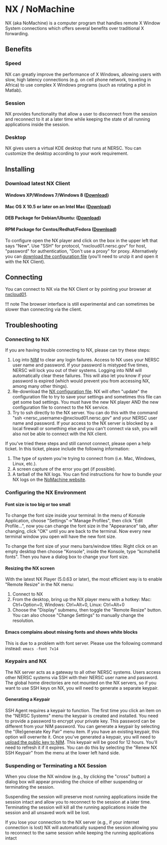 # NX / NoMachine

NX (aka NoMachine) is a computer program that handles remote X Window
System connections which offers several benefits over traditional X
forwarding.

## Benefits

### Speed

NX can greatly improve the performance of X Windows, allowing users
with slow, high latency connections (e.g. on cell phone network,
traveling in Africa) to use complex X Windows programs (such as
rotating a plot in Matlab).

### Session

NX provides functionality that allow a user to disconnect from the session
and reconnect to it at a later time while keeping the state of all
running applications inside the session.

### Desktop

NX gives users a virtual KDE desktop that runs at NERSC. You can
customize the desktop according to your work requirement.

## Installing

### Download latest NX Client
#### Windows XP/Windows 7/Windows 8 ([Download](http://portal.nersc.gov/project/mpccc/nx/nomachine-enterprise-client_6.0.80_1.exe))
#### Mac OS X 10.5 or later on an Intel Mac ([Download](http://portal.nersc.gov/project/mpccc/nx/nomachine-enterprise-client_6.0.66_2.dmg))
#### DEB Package for Debian/Ubuntu: ([Download](http://portal.nersc.gov/project/mpccc/nx/nomachine-enterprise-client_6.0.66_2_amd64.deb))
#### RPM Package for Centos/Redhat/Fedora ([Download](http://portal.nersc.gov/project/mpccc/nx/nomachine-enterprise-client_6.0.66_2_x86_64.rpm))

To configure open the NX player and click on the box in the
upper left that says "New". Use "SSH" for protocol,
"nxcloud01.nersc.gov" for host, "password" for authentication,
"Don't use a proxy" for proxy. Alternatively you can [download
the configuration
file](http://portal.nersc.gov/project/mpccc/nx/Connection_to_NERSC_NX_service.nxs.gz)
(you'll need to unzip it and open it with the NX Client).

## Connecting

You can connect to NX via the NX Client or by pointing your browser
at [nxcloud01](https://nxcloud01.nersc.gov).

!!! note
    The browser interface is still experimental and can sometimes
    be slower than connecting via the client.

## Troubleshooting

### Connecting to NX

If you are having trouble connecting to NX, please can try these steps:

1. Log into [NIM](https://nim.nersc.gov) to clear any login failures. Access to NX uses your NERSC user name and password. If your password is mistyped five times, NERSC will lock you out of their systems. Logging into NIM will automatically clear these failures. This will also let you know if your password is expired (which would prevent you from accessing NX, among many other things).
2. Re-download the [NX configuration file](http://portal.nersc.gov/project/mpccc/nx/Connection_to_NERSC_NX_service.nxs.gz). NX will often "update" the configuration file to try to save your settings and sometimes this file can get some bad settings. You must have the new NX player AND the new configuration file to connect to the NX service.
3. Try to ssh directly to the NX server. You can do this with the command "ssh <nersc_username>@nxcloud01.nersc.gov" and your NERSC user name and password. If your access to the NX server is blocked by a local firewall or something else and you can't connect via ssh, you will also not be able to connect with the NX client.

If you've tried these steps and still cannot connect, please open a help ticket. In this ticket, please include the following information:

1. The type of system you're trying to connect from (i.e. Mac, Windows, Linux, etc.).
1. A screen capture of the error you get (if possible).
1. A tarball of the NX logs. You can find instructions for how to bundle your NX logs on the [NoMachine website](https://www.nomachine.com/DT07M00098).

### Configuring the NX Environment

#### Font size is too big or too small

To change the font size inside your terminal: In the menu of Konsole Application, choose "Settings"->"Manage Profiles", then click "Edit Profile...", now you can change the font size in the "Appearance" tab, after changing, click "OK" until you are back to the terminal. Now every new terminal window you open will have the new font size.

To change the font size of your menu bars/window titles: Right click on an empty desktop then choose "Konsole", inside the Konsole, type "kcmshell4 fonts". Then you have a dialog box to change your font size.

#### Resizing the NX screen

With the latest NX Player (5.0.63 or later), the most efficient way is to enable "Remote Resize" in the NX menu:

1. Connect to NX
1. From the desktop, bring up the NX player menu with a hotkey: Mac: Ctrl+Option+0, Windows: Ctrl+Alt+0, Linux: Ctrl+Alt+0
1. Choose the "Display" submenu, then toggle the "Remote Resize" button. You can also choose "Change Settings" to manually change the resolution.

#### Emacs complains about missing fonts and shows white blocks

This is due to a problem with font server. Please use the following command instead: `emacs -font 7x14`

### Keypairs and NX

The NX server acts as a gateway to all other NERSC systems. Users access other NERSC systems via SSH with their NERSC user name and password. The global home directories are not mounted on the NX servers, so if you want to use SSH keys on NX, you will need to generate a separate keypair.

#### Generating a Keypair

SSH Agent requires a keypair to function. The first time you click an item on the "NERSC Systems" menu the keypair is created and installed. You need to provide a password to encrypt your private key. This password can be different from your NIM password. You can generate a keypair by selecting the "(Re)generate Key Pair" menu item. If you have an existing keypair, this option will overwrite it. Once you've generated a keypair, you will need to [upload the public key to NIM](https://www.nersc.gov/users/connecting-to-nersc/connecting-with-ssh/#toc-anchor-2). This keypair will be good for 12 hours. You'll need to refresh it if it expires. You can do this by selecting the "Renew NX SSH Keypair" from the menu at the lower left hand side.

### Suspending or Terminating a NX Session

When you close the NX window (e.g., by clicking the "cross" button) a dialog box will appear providing the choice of either suspending or terminating the session.

 Suspending the session will preserve most running applications inside the session intact and allow you to reconnect to the session at a later time.
 Terminating the session will kill all the running applications inside the session and all unsaved work will be lost.

If you lose your connection to the NX server (e.g., if your internet connection is lost) NX will automatically suspend the session allowing you to reconnect to the same session while keeping the running applications intact
